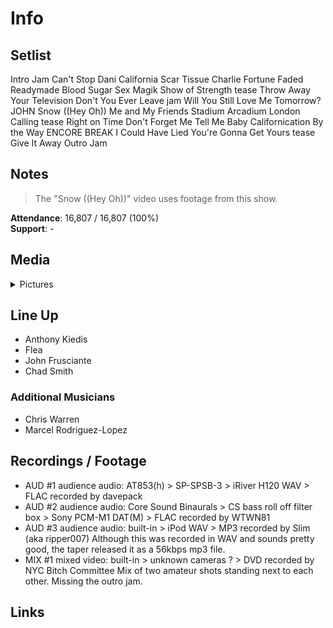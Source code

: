 # Info

## Setlist

Intro Jam
Can't Stop
Dani California
Scar Tissue
Charlie
Fortune Faded
Readymade
Blood Sugar Sex Magik
Show of Strength tease
Throw Away Your Television
Don't You Ever Leave jam
Will You Still Love Me Tomorrow? JOHN
Snow ((Hey Oh))
Me and My Friends
Stadium Arcadium
London Calling tease
Right on Time
Don't Forget Me
Tell Me Baby
Californication
By the Way
ENCORE BREAK
I Could Have Lied
You're Gonna Get Yours tease
Give It Away
Outro Jam

## Notes

> The "Snow ((Hey Oh))" video uses footage from this show.

**Attendance**: 16,807 / 16,807 (100%)
<br>
**Support**: -

## Media 

<details>
  <summary>Pictures</summary>
  <!--<img alt="Setlist" title="Setlist" src="_.jpg" height="200" />
  <img alt="Flyer" title="Flyer" src="_.jpg" height="200" />
  <img alt="Clipper" title="Clipper" src="_.jpg" height="200" />
  <img alt="Ticket" title="Ticket" src="_.jpg" height="200" />
  -->
</details>

## Line Up

* Anthony Kiedis
* Flea
* John Frusciante
* Chad Smith

### Additional Musicians

* Chris Warren  
* Marcel Rodriguez-Lopez

## Recordings / Footage

* AUD #1 audience audio: AT853(h) > SP-SPSB-3 > iRiver H120 WAV > FLAC recorded by davepack  
* AUD #2 audience audio: Core Sound Binaurals > CS bass roll off filter box > Sony PCM-M1 DAT(M) > FLAC recorded by WTWN81  
* AUD #3 audience audio: built-in > iPod WAV > MP3 recorded by Slim (aka ripper007) Although this was recorded in WAV and sounds pretty good, the taper released it as a 56kbps mp3 file.  
* MIX #1 mixed video: built-in > unknown cameras ? > DVD recorded by NYC Bitch Committee Mix of two amateur shots standing next to each other. Missing the outro jam.

## Links
